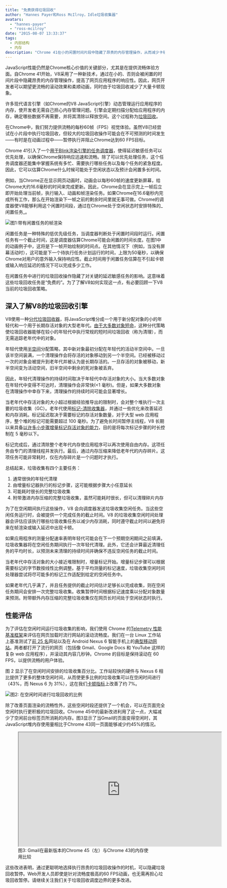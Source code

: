 ```yaml
---
title: "免费获得垃圾回收"
author: "Hannes Payer和Ross McIlroy，Idle垃圾收集器"
avatars: 
  - "hannes-payer"
  - "ross-mcilroy"
date: "2015-08-07 13:33:37"
tags: 
  - 内部结构
  - 内存
description: "Chrome 41在小的闲置时间片段中隐藏了昂贵的内存管理操作，从而减少卡顿现象。"
---
```

JavaScript性能仍然是Chrome核心价值的关键部分，尤其是在提供流畅体验方面。自Chrome 41开始，V8采用了一种新技术，通过在小的、否则会被闲置的时间片段中隐藏昂贵的内存管理操作，提高了网页应用程序的响应性。因此，网页开发者可以期望更流畅的滚动效果和柔顺动画，同时由于垃圾回收减少了大量卡顿现象。

<!--truncate-->
许多现代语言引擎（如Chrome的V8 JavaScript引擎）动态管理运行应用程序的内存，使开发者无需自己担心内存管理问题。引擎会定期扫描分配给应用程序的内存，确定哪些数据不再需要，并将其清除以释放空间。这个过程称为[垃圾回收](https://en.wikipedia.org/wiki/Garbage_collection_(computer_science))。

在Chrome中，我们努力提供流畅的每秒60帧（FPS）视觉体验。虽然V8已经尝试在小片段中执行垃圾回收，但较大的垃圾回收操作可能会在不可预测的时间发生——有时是在动画过程中——暂停执行并阻止Chrome达到60 FPS目标。

Chrome 41引入了一个[用于Blink渲染引擎的任务调度器](https://blog.chromium.org/2015/04/scheduling-tasks-intelligently-for_30.html)，使得延迟敏感任务可以优先处理，以确保Chrome保持响应迅速和流畅。除了可以优先处理任务，这个任务调度器还能集中掌握系统有多忙、需要执行哪些任务以及每个任务的紧急程度。因此，它可以估算Chrome什么时候可能处于空闲状态以及预计会闲置多长时间。

例如，当Chrome正在显示网页动画时，动画会以每秒60帧的速度更新屏幕，给Chrome大约16.6毫秒的时间来完成更新。因此，Chrome会在显示完上一帧后立即开始处理当前帧，执行输入、动画和帧渲染任务。如果Chrome在16.6毫秒内完成所有工作，那么在开始渲染下一帧之前的剩余时间里就无事可做。Chrome的调度器使V8能够利用这个闲置时间段，通过在Chrome处于空闲状态时安排特殊的_闲置任务_。

![图1:带有闲置任务的帧渲染](/_img/free-garbage-collection/frame-rendering.png)

闲置任务是一种特殊的低优先级任务，当调度器判断处于闲置时间段时运行。闲置任务有一个截止时间，这是调度器估算Chrome可能会闲置的时间长度。在图1中的动画例子中，这将是下一帧开始绘制的时间点。在其他情况下（例如，当没有屏幕活动时），这可能是下一个待执行任务计划运行的时间，上限为50毫秒，以确保Chrome对用户的意外输入保持响应性。截止时间用于闲置任务估算在不引起卡顿或输入响应延迟的情况下可以完成多少工作。

在闲置任务中进行的垃圾回收操作隐藏了对关键的延迟敏感任务的影响。这意味着这些垃圾回收任务是“免费的”。为了了解V8如何实现这一点，有必要回顾一下V8当前的垃圾回收策略。

## 深入了解V8的垃圾回收引擎

V8使用一种[分代垃圾回收器](http://www.memorymanagement.org/glossary/g.html#term-generational-garbage-collection)，将JavaScript堆分成一个用于新分配对象的小的年轻代和一个用于长期存活对象的大型老年代。[由于大多数对象短命](http://www.memorymanagement.org/glossary/g.html#term-generational-hypothesis)，这种分代策略使垃圾回收器能够在较小的年轻代中执行常规的短时间垃圾回收（称为清理），而无需追踪老年代中的对象。

年轻代使用[半空间](http://www.memorymanagement.org/glossary/s.html#semi.space)分配策略，其中新对象最初分配在年轻代的活动半空间中。一旦该半空间装满，一个清理操作会将存活的对象移动到另一个半空间。已经被移动过一次的对象会被提升到老年代并被认为是长期存活的。一旦存活的对象被移动，新半空间变为活动空间，旧半空间中剩余的死对象被丢弃。

因此，年轻代清理操作的持续时间取决于年轻代中存活对象的大小。当大多数对象在年轻代中变得不可达时，清理操作会非常快(&lt;1 毫秒)。但是，如果大多数对象在清理操作中幸存下来，清理操作的持续时间可能会显著增长。

当老年代中存活对象的大小超过根据经验推导出的限制时，会对整个堆执行一次主要的垃圾收集（GC）。老年代使用[标记-清除收集器](http://www.memorymanagement.org/glossary/m.html#term-mark-sweep)，并通过一些优化来改善延迟和内存消耗。标记延迟取决于需要标记的存活对象数量，对于大型 web 应用程序，整个堆的标记可能需要超过 100 毫秒。为了避免长时间暂停主线程，V8 长期以来具备[以许多小步骤增量标记存活对象的能力](https://blog.chromium.org/2011/11/game-changer-for-interactive.html)，目的是将每次标记步骤的时长控制在 5 毫秒以下。

标记完成后，通过清除整个老年代内存使应用程序可以再次使用自由内存。这项任务由专门的清理线程并发执行。最后，通过内存压缩来降低老年代的内存碎片。这项任务可能非常耗时，仅在内存碎片是一个问题时才执行。

总结起来，垃圾收集有四个主要任务：

1. 通常很快的年轻代清理
2. 由增量标记器执行的标记步骤，这可能根据步骤大小任意延长
3. 可能耗时很长的完整垃圾收集
4. 附带激进内存压缩的完整垃圾收集，虽然可能耗时很长，但可以清理碎片内存

为了在空闲期间执行这些操作，V8 会向调度器发送垃圾收集空闲任务。当这些空闲任务运行时，会被提供一个完成任务的截止时间。V8 的垃圾收集空闲时间处理器会评估应该执行哪些垃圾收集任务以减少内存消耗，同时遵守截止时间以避免将来在帧渲染或输入延迟中出现卡顿。

如果应用程序的测量分配速率表明年轻代可能会在下一个预期空闲期间之前填满，垃圾收集器将在空闲任务期间执行一次年轻代清理。此外，它还会计算最近清理任务的平均时长，以预测未来清理的持续时间并确保不违反空闲任务的截止时间。

当老年代中存活对象的大小接近堆限制时，增量标记开始。增量标记步骤可以根据需要标记的字节数按线性比例调整。基于平均测量的标记速度，垃圾收集空闲时间处理器尝试将尽可能多的标记工作适配到给定的空闲任务中。

如果老年代几乎满了，并且任务提供的截止时间估计足够长以完成收集，则在空闲任务期间会安排一次完整垃圾收集。收集暂停时间根据标记速度乘以分配对象数量来预测。附带额外内存压缩的完整垃圾收集仅在网页长时间处于空闲状态时执行。

## 性能评估

为了评估在空闲时间运行垃圾收集的影响，我们使用 Chrome 的[Telemetry 性能基准框架](https://www.chromium.org/developers/telemetry)来评估在网页加载时流行网站的滚动流畅度。我们在一台 Linux 工作站上基准测试了[前 25 名](https://code.google.com/p/chromium/codesearch#chromium/src/tools/perf/benchmarks/smoothness.py&l=15)网站以及在 Android Nexus 6 智能手机上的[典型移动网站](https://code.google.com/p/chromium/codesearch#chromium/src/tools/perf/benchmarks/smoothness.py&l=104)。两者都打开了流行的网页（包括像 Gmail、Google Docs 和 YouTube 这样的复杂 web 应用程序），并滚动其内容几秒钟。Chrome 的目标是保持滚动在 60 FPS，以提供流畅的用户体验。

图 2 显示了在空闲时间安排的垃圾收集百分比。工作站较快的硬件与 Nexus 6 相比提供了更多的整体空闲时间，从而使更多比例的垃圾收集可以在空闲时间进行（43%，而 Nexus 6 为 31%），这在我们[卡顿指标](https://www.chromium.org/developers/design-documents/rendering-benchmarks)上改善了约 7%。

![图2: 在空闲时间进行垃圾回收的比例](/_img/free-garbage-collection/idle-time-gc.png)

除了改善页面渲染的流畅性外，这些空闲时段还提供了一个机会，可以在页面完全空闲时执行更积极的垃圾回收。Chrome 45中的最新改进利用了这一点，大幅减少了空闲前台标签页所消耗的内存。图3显示了当Gmail的页面变得空闲时，其JavaScript堆内存使用量相比于Chrome 43同一页面能够减少约45%的情况。

<figure>
  <div class="video video-16:9">
    <iframe src="https://www.youtube.com/embed/ij-AFUfqFdI" width="640" height="360" loading="lazy"></iframe>
  </div>
  <figcaption>图3: Gmail在最新版本的Chrome 45（左）与Chrome 43的内存使用比较</figcaption>
</figure>

这些改进表明，通过更聪明地选择执行昂贵的垃圾回收操作的时机，可以隐藏垃圾回收暂停。Web开发人员即使是针对流畅度极高的60 FPS动画，也无需再担心垃圾回收暂停。请继续关注我们关于垃圾回收调度边界的更多改进。
